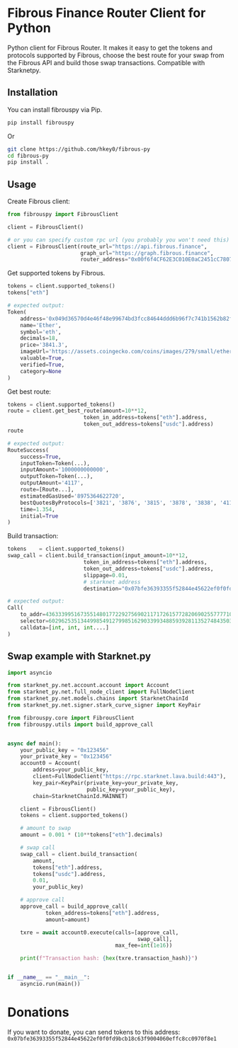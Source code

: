 # Fibrous Finance Router Client for Python

Python client for Fibrous Router. It makes it easy to get the tokens and protocols supported by Fibrous, choose the best route for your swap from the Fibrous API and build those swap transactions. Compatible with Starknetpy.

## Installation
You can install fibrouspy via Pip.
```bash
pip install fibrouspy
```
Or
```bash
git clone https://github.com/hkey0/fibrous-py
cd fibrous-py
pip install .
```

## Usage

Create Fibrous client:
```python
from fibrouspy import FibrousClient

client = FibrousClient()

# or you can specify custom rpc url (you probably you won't need this)
client = FibrousClient(route_url="https://api.fibrous.finance",
                       graph_url="https://graph.fibrous.finance",
                       router_address="0x00f6f4CF62E3C010E0aC2451cC7807b5eEc19a40b0FaaCd00CCA3914280FDf5a")
```

Get supported tokens by Fibrous.
```python
tokens = client.supported_tokens()
tokens["eth"]

# expected output:
Token(
    address='0x049d36570d4e46f48e99674bd3fcc84644ddd6b96f7c741b1562b82f9e004dc7',
    name='Ether',
    symbol='eth',
    decimals=18,
    price='3841.3',
    imageUrl='https://assets.coingecko.com/coins/images/279/small/ethereum.png?1696501628',
    valuable=True,
    verified=True,
    category=None
)
```

Get best route:
```python
tokens = client.supported_tokens()
route = client.get_best_route(amount=10**12,
                        token_in_address=tokens["eth"].address,
                        token_out_address=tokens["usdc"].address)
route

# expected output:
RouteSuccess(
    success=True,
    inputToken=Token(...),
    inputAmount='1000000000000',
    outputToken=Token(...),
    outputAmount='4117',
    route=[Route...],
    estimatedGasUsed='8975364622720',
    bestQuotesByProtocols=['3821', '3876', '3815', '3878', '3838', '4117', '3883', '0', '3838', '5467'],
    time=1.354,
    initial=True
)
```

Build transaction:
```python
tokens    = client.supported_tokens()
swap_call = client.build_transaction(input_amount=10**12,
                        token_in_address=tokens["eth"].address,
                        token_out_address=tokens["usdc"].address,
                        slippage=0.01,
                        # starknet address
                        destination="0x07bfe36393355f52844e45622ef0f0fd9bcb18c63f9004060effc8cc0970f8e1")

# expected output:
Call(
    to_addr=436333995167355148017722927569021171726157728206902557777108018048487382874,
    selector=602962535134499854912799851629033993488593928113527484350375636311213640489,
    calldata=[int, int, int....]
)

```

## Swap example with Starknet.py
```python
import asyncio

from starknet_py.net.account.account import Account
from starknet_py.net.full_node_client import FullNodeClient
from starknet_py.net.models.chains import StarknetChainId
from starknet_py.net.signer.stark_curve_signer import KeyPair

from fibrouspy.core import FibrousClient
from fibrouspy.utils import build_approve_call


async def main():
    your_public_key = "0x123456"
    your_private_key = "0x123456"
    account0 = Account(
        address=your_public_key,
        client=FullNodeClient("https://rpc.starknet.lava.build:443"),
        key_pair=KeyPair(private_key=your_private_key,
                         public_key=your_public_key),
        chain=StarknetChainId.MAINNET)

    client = FibrousClient()
    tokens = client.supported_tokens()

    # amount to swap
    amount = 0.001 * (10**tokens["eth"].decimals)

    # swap call
    swap_call = client.build_transaction(
        amount,
        tokens["eth"].address,
        tokens["usdc"].address,
        0.01,
        your_public_key)

    # approve call
    approve_call = build_approve_call(
            token_address=tokens["eth"].address,
            amount=amount)

    txre = await account0.execute(calls=[approve_call,
                                         swap_call],
                                  max_fee=int(1e16))

    print(f"Transaction hash: {hex(txre.transaction_hash)}")


if __name__ == "__main__":
    asyncio.run(main())
```

# Donations
If you want to donate, you can send tokens to this address: `0x07bfe36393355f52844e45622ef0f0fd9bcb18c63f9004060effc8cc0970f8e1`

